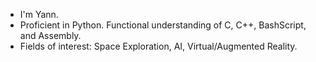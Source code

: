 - I'm Yann.
- Proficient in Python. Functional understanding of C, C++, BashScript, and Assembly.
- Fields of interest: Space Exploration, AI, Virtual/Augmented Reality.

<!---
KennyDYann/KennyDYann is a ✨ special ✨ repository because its `README.md` (this file) appears on your GitHub profile.
You can click the Preview link to take a look at your changes.
--->
